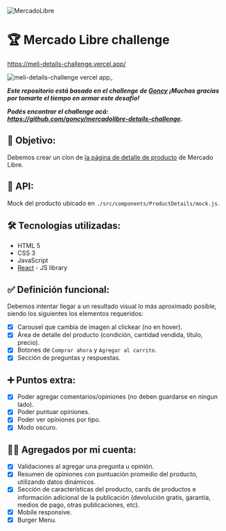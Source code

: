 ![MercadoLibre](./public/favicon.ico "MercadoLibre")

# 🏆 Mercado Libre challenge

https://meli-details-challenge.vercel.app/

![meli-details-challenge vercel app_](https://user-images.githubusercontent.com/58083159/153485432-6a644336-6309-4b95-8e4e-78c18a3b496c.jpg)

***Este repositorio está basado en el challenge de [Goncy](https://gonzalopozzo.com/) ¡Muchas gracias por tomarte el tiempo en armar este desafío!***

***Podés encontrar el challenge acá: https://github.com/goncy/mercadolibre-details-challenge.***

## 🎯 Objetivo:

Debemos crear un clon de [la página de detalle de producto](https://articulo.mercadolibre.com.ar/MLA-904901256-peluche-stitch-1-metro-sentado-lilo-disney-importado-_JM) de Mercado Libre.

## 💾 API:

Mock del producto ubicado en `./src/components/ProductDetails/mock.js`.

## 🛠️ Tecnologías utilizadas:
- HTML 5
- CSS 3
- JavaScript
- [React](https://reactjs.org/) - JS library

## ✅ Definición funcional:

Debemos intentar llegar a un resultado visual lo más aproximado posible, siendo los siguientes los elementos requeridos:

- [x] Carousel que cambia de imagen al clickear (no en hover).
- [x] Área de detalle del producto (condición, cantidad vendida, título, precio).
- [x] Botones de `Comprar ahora` y `Agregar al carrito`.
- [x] Sección de preguntas y respuestas.

## ➕ Puntos extra:
- [x] Poder agregar comentarios/opiniones (no deben guardarse en ningun lado).
- [x] Poder puntuar opiniones.
- [x] Poder ver opiniones por tipo.
- [x] Modo oscuro.

## 👨‍💻 Agregados por mi cuenta:
- [x] Validaciones al agregar una pregunta u opinión.
- [x] Resumen de opiniones con puntuación promedio del producto, utilizando datos dinámicos.
- [x] Sección de características del producto, cards de productos e información adicional de la publicación (devolución gratis, garantía, medios de pago, otras publicaciones, etc).
- [x] Mobile responsive.
- [x] Burger Menu.
